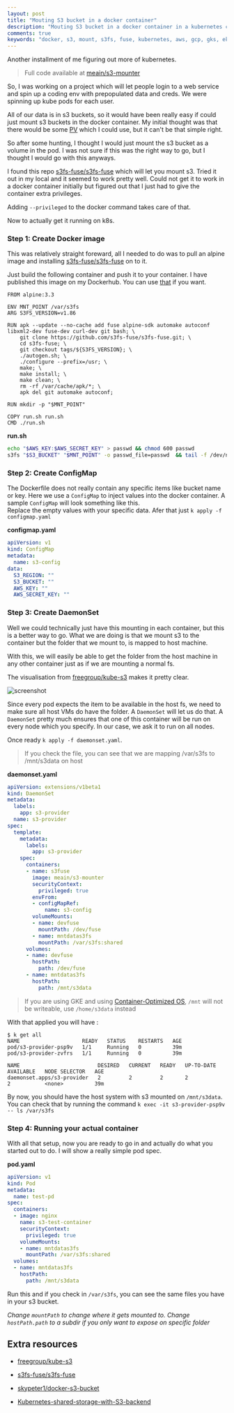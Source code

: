 ```yaml
---
layout: post
title: "Mouting S3 bucket in a docker container"
description: "Mouting S3 bucket in a docker container in a kubernetes cluster"
comments: true
keywords: "docker, s3, mount, s3fs, fuse, kubernetes, aws, gcp, gks, eks"
---
```


Another installment of me figuring out more of kubernetes.

> Full code available at [meain/s3-mounter](https://github.com/meain/s3-mounter)

So, I was working on a project which will let people login to a web service and spin up a coding env with prepopulated
data and creds. We were spinning up kube pods for each user.

All of our data is in s3 buckets, so it would have been really easy if could just mount s3 buckets in the docker
container. My initial thought was that there would be some [PV](https://kubernetes.io/docs/concepts/storage/persistent-volumes/) which I could use, but it can't be that simple right.

So after some hunting, I thought I would just mount the s3 bucket as a volume in the pod. I was not sure if this was the
right way to go, but I thought I would go with this anyways.

I found this repo [s3fs-fuse/s3fs-fuse](https://github.com/s3fs-fuse/s3fs-fuse) which will let you mount s3.
Tried it out in my local and it seemed to work pretty well. Could not get it to work in a docker container initially but
figured out that I just had to give the container extra privileges.

Adding `--privileged` to the docker command takes care of that.

Now to actually get it running on k8s.

### Step 1: Create Docker image

This was relatively straight foreward, all I needed to do was to pull an alpine image and installing 
[s3fs-fuse/s3fs-fuse](https://github.com/s3fs-fuse/s3fs-fuse) on to it.

Just build the following container and push it to your container.
I have published this image on my Dockerhub. You can use [that](https://hub.docker.com/r/meain/s3-mounter) if you want.


```docker
FROM alpine:3.3

ENV MNT_POINT /var/s3fs
ARG S3FS_VERSION=v1.86

RUN apk --update --no-cache add fuse alpine-sdk automake autoconf libxml2-dev fuse-dev curl-dev git bash; \
    git clone https://github.com/s3fs-fuse/s3fs-fuse.git; \
    cd s3fs-fuse; \
    git checkout tags/${S3FS_VERSION}; \
    ./autogen.sh; \
    ./configure --prefix=/usr; \
    make; \
    make install; \
    make clean; \
    rm -rf /var/cache/apk/*; \
    apk del git automake autoconf;

RUN mkdir -p "$MNT_POINT"

COPY run.sh run.sh
CMD ./run.sh
```

**run.sh**

```sh
echo "$AWS_KEY:$AWS_SECRET_KEY" > passwd && chmod 600 passwd
s3fs "$S3_BUCKET" "$MNT_POINT" -o passwd_file=passwd  && tail -f /dev/null
```

### Step 2: Create ConfigMap

The Dockerfile does not really contain any specific items like bucket name or key. Here we use a `ConfigMap` to inject
values into the docker container. A sample `ConfigMap` will look something like this.\
Replace the empty values with your specific data.
Afer that just `k apply -f configmap.yaml`

**configmap.yaml**

```yaml
apiVersion: v1
kind: ConfigMap
metadata:
  name: s3-config
data:
  S3_REGION: ""
  S3_BUCKET: ""
  AWS_KEY: ""
  AWS_SECRET_KEY: ""
```

### Step 3: Create DaemonSet

Well we could technically just have this mounting in each container, but this is a better way to go.
What we are doing is that we mount s3 to the container but the folder that we mount to, is mapped to host machine.

With this, we will easily be able to get the folder from the host machine in any other container just as if we are
mounting a normal fs.

The visualisation from [freegroup/kube-s3](https://github.com/freegroup/kube-s3) makes it pretty clear.

![screenshot]({{site.url}}{{site.baseurl}}/assets/images/s3-mount.png)


Since every pod expects the item to be available in the host fs, we need to make sure all host VMs do have the folder. A
`DaemonSet` will let us do that. A `DaemonSet` pretty much ensures that one of this container will be run on every node
which you specify. In our case, we ask it to run on all nodes.

Once ready `k apply -f daemonset.yaml`.

> If you check the file, you can see that we are mapping /var/s3fs to /mnt/s3data on host

**daemonset.yaml**

```yaml
apiVersion: extensions/v1beta1
kind: DaemonSet
metadata:
  labels:
    app: s3-provider
  name: s3-provider
spec:
  template:
    metadata:
      labels:
        app: s3-provider
    spec:
      containers:
      - name: s3fuse
        image: meain/s3-mounter
        securityContext:
          privileged: true
        envFrom:
        - configMapRef:
            name: s3-config
        volumeMounts:
        - name: devfuse
          mountPath: /dev/fuse
        - name: mntdatas3fs
          mountPath: /var/s3fs:shared
      volumes:
      - name: devfuse
        hostPath:
          path: /dev/fuse
      - name: mntdatas3fs
        hostPath:
          path: /mnt/s3data
```

> If you are using GKE and using [Container-Optimized OS](https://cloud.google.com/container-optimized-os/docs/concepts/disks-and-filesystem),
> `/mnt` will not be writeable, use `/home/s3data` instead

With that applied you will have :

```
$ k get all
NAME                    READY   STATUS    RESTARTS   AGE
pod/s3-provider-psp9v   1/1     Running   0          39m
pod/s3-provider-zvfrs   1/1     Running   0          39m

NAME                         DESIRED   CURRENT   READY   UP-TO-DATE   AVAILABLE   NODE SELECTOR   AGE
daemonset.apps/s3-provider   2         2         2       2            2           <none>          39m
```

By now, you should have the host system with s3 mounted on `/mnt/s3data`.
You can check that by running the command `k exec -it s3-provider-psp9v -- ls /var/s3fs`

### Step 4: Running your actual container

With all that setup, now you are ready to go in and actually do what you started out to do. I will show a really simple
pod spec.

**pod.yaml**

```yaml
apiVersion: v1
kind: Pod
metadata:
  name: test-pd
spec:
  containers:
  - image: nginx
    name: s3-test-container
    securityContext:
      privileged: true
    volumeMounts:
    - name: mntdatas3fs
      mountPath: /var/s3fs:shared
  volumes:
  - name: mntdatas3fs
    hostPath:
      path: /mnt/s3data
```

Run this and if you check in `/var/s3fs`, you can see the same files you have in your s3 bucket.

*Change `mountPath` to change where it gets mounted to. Change `hostPath.path` to a subdir if you only want to expose on
specific folder*

## Extra resources

- [freegroup/kube-s3](https://github.com/freegroup/kube-s3)

- [s3fs-fuse/s3fs-fuse](https://github.com/s3fs-fuse/s3fs-fuse)

- [skypeter1/docker-s3-bucket](https://github.com/skypeter1/docker-s3-bucket)

- [Kubernetes-shared-storage-with-S3-backend](https://icicimov.github.io/blog/virtualization/Kubernetes-shared-storage-with-S3-backend/)
